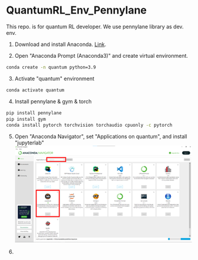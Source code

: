 # QuantumRL_Env_Pennylane
This repo. is for quantum RL developer. We use pennylane library as dev. env.

1. Download and install Anaconda. [Link](https://www.anaconda.com/products/individual).


2. Open "Anaconda Prompt (Anaconda3)" and create virtual environment. 


```bash 
conda create -n quantum python=3.9 
```
  
  
3. Activate "quantum" environment
  
  
```bash 
conda activate quantum 
```
  
  
4. Install pennylane & gym & torch 
  
```bash 
pip install pennylane 
pip install gym
conda install pytorch torchvision torchaudio cpuonly -c pytorch
```
  
5. Open "Anaconda Navigator", set "Applications on quantum", and install "jupyterlab"
![](./fig1.png) 

6. 
